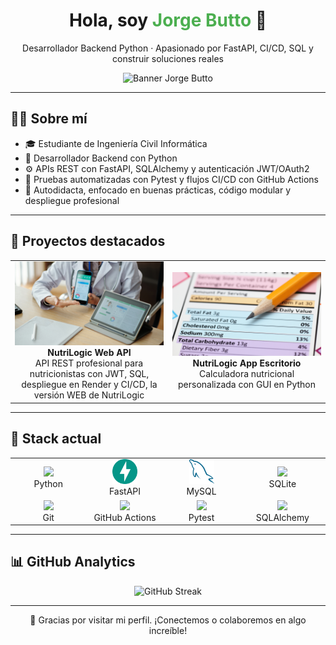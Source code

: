 <!-- README profesional de perfil GitHub inspirado en AristiDevs -->

<h1 align="center">Hola, soy <span style="color:#4CAF50">Jorge Butto</span> 👋</h1>
<p align="center">Desarrollador Backend Python · Apasionado por FastAPI, CI/CD, SQL y construir soluciones reales</p>

<p align="center">
  <img src="https://github.com/jotaaflowog/jotaaflowog/blob/78fb7962f5ff7d66f6accbaefae52dd2b84c2067/%40Jotaaaflowog.png" alt="Banner Jorge Butto"/>
</p>

---

## 🧑‍💻 Sobre mí

- 🎓 Estudiante de Ingeniería Civil Informática
- 🐍 Desarrollador Backend con Python
- ⚙️ APIs REST con FastAPI, SQLAlchemy y autenticación JWT/OAuth2
- 🧪 Pruebas automatizadas con Pytest y flujos CI/CD con GitHub Actions
- 🧠 Autodidacta, enfocado en buenas prácticas, código modular y despliegue profesional

---

## 🚀 Proyectos destacados

<table>
  <tr>
    <td align="center" width="50%">
      <a href="https://github.com/jotaaflowog/NutriLogic-WebAPI">
        <img src="https://github.com/jotaaflowog/jotaaflowog/blob/1b220740dd2e2cb78608951bbc3324bd7ed48d9b/NutrilogicWeb.png" alt="NutriLogic Web API"/>
      </a>
      <br/>
      <strong>NutriLogic Web API</strong><br/>
      API REST profesional para nutricionistas con JWT, SQL, despliegue en Render y CI/CD, la versión WEB de NutriLogic
    </td>
    <td align="center" width="50%">
      <a href="https://github.com/jotaaflowog/NutriLogic-Desktop">
        <img src="https://github.com/jotaaflowog/jotaaflowog/blob/1b220740dd2e2cb78608951bbc3324bd7ed48d9b/NutrilogicApp.png" alt="NutriLogic App Escritorio"/>
      </a>
      <br/>
      <strong>NutriLogic App Escritorio</strong><br/>
      Calculadora nutricional personalizada con GUI en Python
    </td>
  </tr>
</table>

---

## 🧰 Stack actual

<table align="center">
  <tr>
    <td align="center" width="150">
      <img src="https://cdn.jsdelivr.net/gh/devicons/devicon/icons/python/python-original.svg" width="40"/><br/>Python
    </td>
    <td align="center" width="150">
      <img src="https://raw.githubusercontent.com/devicons/devicon/master/icons/fastapi/fastapi-original.svg" width="40"/><br/>FastAPI
    </td>
    <td align="center" width="150">
      <img src="https://raw.githubusercontent.com/devicons/devicon/master/icons/mysql/mysql-original.svg" width="40"/><br/>MySQL
    </td>
    <td align="center" width="150">
      <img src="https://cdn.jsdelivr.net/gh/devicons/devicon/icons/sqlite/sqlite-original.svg" width="40"/><br/>SQLite
    </td>
  </tr>
  <tr>
    <td align="center" width="150">
      <img src="https://cdn.jsdelivr.net/gh/devicons/devicon/icons/git/git-original.svg" width="40"/><br/>Git
    </td>
    <td align="center" width="150">
      <img src="https://cdn.jsdelivr.net/gh/devicons/devicon/icons/github/github-original.svg" width="40"/><br/>GitHub Actions
    </td>
    <td align="center" width="150">
      <img src="https://datoux.gallerycdn.vsassets.io/extensions/datoux/vscode-pytest-intellisence/0.0.1/1623003313690/Microsoft.VisualStudio.Services.Icons.Default" width="40"/><br/>Pytest
    </td>
    <td align="center" width="150">
      <img src="https://cdn.jsdelivr.net/gh/devicons/devicon/icons/sqlalchemy/sqlalchemy-original.svg" width="40"/><br/>SQLAlchemy
    </td>
  </tr>
</table>

---

## 📊 GitHub Analytics

<div align="center">
  <img src="https://github-readme-streak-stats.herokuapp.com/?user=jotaaflowog&theme=tokyonight" alt="GitHub Streak"/>
</div>

---

<p align="center">
  💬 Gracias por visitar mi perfil. ¡Conectemos o colaboremos en algo increíble!
</p>

